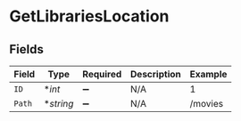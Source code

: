# GetLibrariesLocation


## Fields

| Field              | Type               | Required           | Description        | Example            |
| ------------------ | ------------------ | ------------------ | ------------------ | ------------------ |
| `ID`               | **int*             | :heavy_minus_sign: | N/A                | 1                  |
| `Path`             | **string*          | :heavy_minus_sign: | N/A                | /movies            |